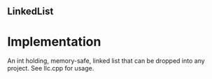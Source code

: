 ## LinkedList

# Implementation
An int holding, memory-safe, linked list that can be dropped into any project.  See llc.cpp for usage.